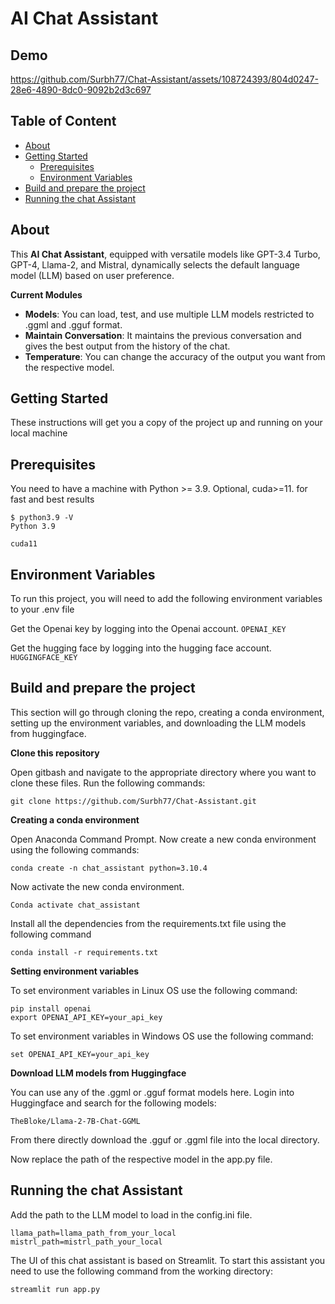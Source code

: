 
# AI Chat Assistant

## Demo


https://github.com/Surbh77/Chat-Assistant/assets/108724393/804d0247-28e6-4890-8dc0-9092b2d3c697



## Table of Content
- [About](#About)  
- [Getting Started](#GettingStarted)  
    - [Prerequisites](#Prerequisites) 
    - [Environment Variables](#EnvironmentVariables)
- [Build and prepare the project](#Buildandpreparetheproject)
- [Running the chat Assistant](#RunningthechatAssistant)
## About

This **AI Chat Assistant**, equipped with versatile models like GPT-3.4 Turbo, GPT-4, Llama-2, and Mistral, dynamically selects the default language model (LLM) based on user preference.

**Current Modules**

-   **Models**: You can load, test, and use multiple LLM models restricted to .ggml and .gguf format.
-   **Maintain Conversation**: It maintains the previous conversation and gives the best output from the history of the chat.
-   **Temperature**: You can change the accuracy of the output you want from the respective model.


## Getting Started

These instructions will get you a copy of the project up and running on your local machine


## Prerequisites

You need to have a machine with Python >= 3.9. Optional, cuda>=11. for fast and best results

```
$ python3.9 -V
Python 3.9  

cuda11
```

## Environment Variables

To run this project, you will need to add the following environment variables to your .env file

Get the Openai key by logging into the Openai account.
`OPENAI_KEY`

Get the hugging face by logging into the hugging face account.
`HUGGINGFACE_KEY`


## Build and prepare the project

This section will go through cloning the repo, creating a conda environment, setting up the environment variables, and downloading the LLM models from huggingface.

**Clone this repository**

Open gitbash and navigate to the appropriate directory where you want to clone these files. Run the following commands:

```
git clone https://github.com/Surbh77/Chat-Assistant.git
```
**Creating a conda environment**

Open Anaconda Command Prompt. Now create a new conda environment using the following commands:

```
conda create -n chat_assistant python=3.10.4
```

Now activate the new conda environment.

```
Conda activate chat_assistant
```
Install all the dependencies from the requirements.txt file using the following command

```
conda install -r requirements.txt
```

**Setting environment variables** 

To set environment variables in Linux OS use the following command:
```
pip install openai
export OPENAI_API_KEY=your_api_key
```
To set environment variables in Windows OS use the following command:
```
set OPENAI_API_KEY=your_api_key
```

**Download LLM models from Huggingface**

You can use any of the .ggml or .gguf format models here.
Login into Huggingface and search for the following models:

```
TheBloke/Llama-2-7B-Chat-GGML
```
From there directly download the .gguf or .ggml file into the local directory.

Now replace the path of the respective model in the app.py file.




## Running the chat Assistant

Add the path to the LLM model to load in the config.ini file.
```
llama_path=llama_path_from_your_local
mistrl_path=mistrl_path_your_local
```

The UI of this chat assistant is based on Streamlit. To start this assistant you need to use the following command from the working directory:

```
streamlit run app.py
```





